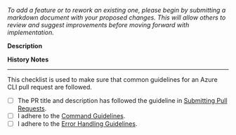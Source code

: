 *To add a feature or to rework an existing one, please begin by submitting a markdown document
with your proposed changes. This will allow others to review and suggest improvements before moving
forward with implementation.*

**Description**

**History Notes**

<!--
Please summarize this PR so that a reader of the history file can understand the essential
change. Make sure to note any breaking changes, and update HISTORY.rst with the same summary.

Examples:

```
BREAKING CHANGE: az capi create: Change arguments and require "--location".
az capi list: Add --output=table mode.
```
-->

---

This checklist is used to make sure that common guidelines for an Azure CLI pull request are followed.

- [ ] The PR title and description has followed the guideline in [Submitting Pull Requests](https://github.com/Azure/azure-cli/tree/dev/doc/authoring_command_modules#submitting-pull-requests).
- [ ] I adhere to the [Command Guidelines](https://github.com/Azure/azure-cli/blob/dev/doc/command_guidelines.md).
- [ ] I adhere to the [Error Handling Guidelines](https://github.com/Azure/azure-cli/blob/dev/doc/error_handling_guidelines.md).
